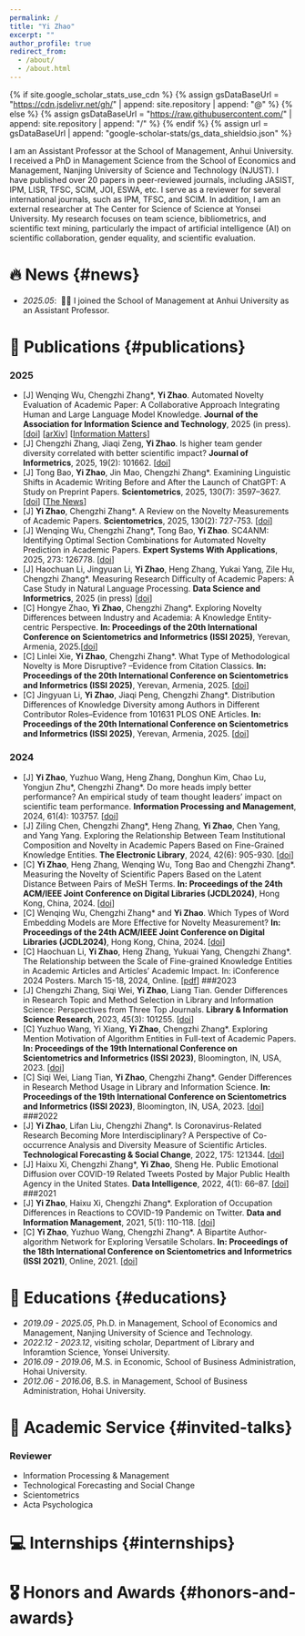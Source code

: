 ```yaml
---
permalink: /
title: "Yi Zhao"
excerpt: ""
author_profile: true
redirect_from: 
  - /about/
  - /about.html
---
```


{% if site.google_scholar_stats_use_cdn %}
{% assign gsDataBaseUrl = "https://cdn.jsdelivr.net/gh/" | append: site.repository | append: "@" %}
{% else %}
{% assign gsDataBaseUrl = "https://raw.githubusercontent.com/" | append: site.repository | append: "/" %}
{% endif %}
{% assign url = gsDataBaseUrl | append: "google-scholar-stats/gs_data_shieldsio.json" %}

<span class='anchor' id='about-me'></span>

I am an Assistant Professor at the School of Management, Anhui University. I received a PhD in Management Science from the School of Economics and Management, Nanjing University of Science and Technology (NJUST). I have published over 20 papers in peer-reviewed journals, including JASIST, IPM, LISR, TFSC, SCIM, JOI, ESWA, etc. I serve as a reviewer for several international journals, such as IPM, TFSC, and SCIM. In addition, I am an external researcher at The Center for Science of Science at Yonsei University. My research focuses on team science, bibliometrics, and scientific text mining, particularly the impact of artificial intelligence (AI) on scientific collaboration, gender equality, and scientific evaluation.


# 🔥 News {#news}
- *2025.05*: &nbsp;🎉🎉 I joined the School of Management at Anhui University as an Assistant Professor. 


# 📝 Publications {#publications}
### 2025
- [J] Wenqing Wu, Chengzhi Zhang*, **Yi Zhao**. Automated Novelty Evaluation of Academic Paper: A Collaborative Approach Integrating Human and Large Language Model Knowledge. **Journal of the Association for Information Science and Technology**, 2025 (in press). [[doi](https://asistdl.onlinelibrary.wiley.com/doi/10.1002/asi.70005?af=R)] [[arXiv](https://arxiv.org/abs/2507.11330)] [[Information Matters](https://informationmatters.org/2025/07/assess-novelty-in-academic-research-a-human-ai-collaborative-approach/)]
- [J] Chengzhi Zhang, Jiaqi Zeng, **Yi Zhao**. Is higher team gender diversity correlated with better scientific impact? **Journal of Informetrics**, 2025, 19(2): 101662. [[doi](https://www.sciencedirect.com/science/article/pii/S1751157725000264?via%3Dihub)]
- [J] Tong Bao, **Yi Zhao**, Jin Mao, Chengzhi Zhang*. Examining Linguistic Shifts in Academic Writing Before and After the Launch of ChatGPT: A Study on Preprint Papers. **Scientometrics**, 2025, 130(7): 3597–3627. [[doi](https://link.springer.com/article/10.1007/s11192-025-05341-y)] [[The News](https://www.timeshighereducation.com/news/ais-hyperbole-making-journal-abstracts-harder-read)]
- [J] **Yi Zhao**, Chengzhi Zhang*. A Review on the Novelty Measurements of Academic Papers. **Scientometrics**, 2025, 130(2): 727-753. [[doi](https://link.springer.com/article/10.1007/s11192-025-05234-0)]
- [J] Wenqing Wu, Chengzhi Zhang*, Tong Bao, **Yi Zhao**. SC4ANM: Identifying Optimal Section Combinations for Automated Novelty Prediction in Academic Papers. **Expert Systems With Applications**, 2025, 273: 126778. [[doi](https://www.sciencedirect.com/science/article/pii/S0957417425004002?via%3Dihub)]
- [J] Haochuan Li, Jingyuan Li, **Yi Zhao**, Heng Zhang, Yukai Yang, Zile Hu, Chengzhi Zhang*. Measuring Research Difficulty of Academic Papers: A Case Study in Natural Language Processing. **Data Science and Informetrics**, 2025 (in press) [[doi](https://www.sciencedirect.com/science/article/pii/S2694610625000396?via%3Dihub)]
- [C] Hongye Zhao, **Yi Zhao**, Chengzhi Zhang*. Exploring Novelty Differences between Industry and Academia: A Knowledge Entity-centric Perspective. **In: Proceedings of the 20th International Conference on Scientometrics and Informetrics (ISSI 2025)**, Yerevan, Armenia, 2025.[[doi](https://issi2025.iiap.sci.am/wp-content/uploads/2025/07/29.-Zhao_fp_issi2025_115.pdf)]
- [C] Linlei Xie, **Yi Zhao**, Chengzhi Zhang*. What Type of Methodological Novelty is More Disruptive? –Evidence from Citation Classics. **In: Proceedings of the 20th International Conference on Scientometrics and Informetrics (ISSI 2025)**, Yerevan, Armenia, 2025. [[doi](https://issi2025.iiap.sci.am/wp-content/uploads/2025/07/90.-Xie_fp_issi2025_184.pdf)]
- [C] Jingyuan Li, **Yi Zhao**, Jiaqi Peng, Chengzhi Zhang*. Distribution Differences of Knowledge Diversity among Authors in Different Contributor Roles–Evidence from 101631 PLOS ONE Articles. **In: Proceedings of the 20th International Conference on Scientometrics and Informetrics (ISSI 2025)**, Yerevan, Armenia, 2025. [[doi](https://issi2025.iiap.sci.am/wp-content/uploads/2025/07/18%e2%80%a4-Li_rp_issi2025_192.pdf)]
### 2024
- [J] **Yi Zhao**, Yuzhuo Wang, Heng Zhang, Donghun Kim, Chao Lu, Yongjun Zhu*, Chengzhi Zhang*. Do more heads imply better performance? An empirical study of team thought leaders’ impact on scientific team performance. **Information Processing and Management**, 2024, 61(4): 103757. [[doi](https://www.sciencedirect.com/science/article/pii/S0306457324001171?via%3Dihub)]
- [J] Ziling Chen, Chengzhi Zhang*, Heng Zhang, **Yi Zhao**, Chen Yang, and Yang Yang. Exploring the Relationship Between Team Institutional Composition and Novelty in Academic Papers Based on Fine-Grained Knowledge Entities. **The Electronic Library**, 2024, 42(6): 905-930. [[doi](https://www.emerald.com/el/article-abstract/42/6/905/1213552/Exploring-the-relationship-between-team?redirectedFrom=fulltext)]
- [C] **Yi Zhao**, Heng Zhang, Wenqing Wu, Tong Bao and Chengzhi Zhang*. Measuring the Novelty of Scientific Papers Based on the Latent Distance Between Pairs of MeSH Terms. **In: Proceedings of the 24th ACM/IEEE Joint Conference on Digital Libraries (JCDL2024)**, Hong Kong, China, 2024. [[doi](https://dl.acm.org/doi/10.1145/3677389.3702533)]
- [C] Wenqing Wu, Chengzhi Zhang* and **Yi Zhao**. Which Types of Word Embedding Models are More Effective for Novelty Measurement? **In: Proceedings of the 24th ACM/IEEE Joint Conference on Digital Libraries (JCDL2024)**, Hong Kong, China, 2024. [[doi](https://dl.acm.org/doi/10.1145/3677389.3702491)]
- [C] Haochuan Li, **Yi Zhao**, Heng Zhang, Yukuai Yang, Chengzhi Zhang*. The Relationship between the Scale of Fine-grained Knowledge Entities in Academic Articles and Articles’ Academic Impact. In: iConference 2024 Posters. March 15-18, 2024, Online.  [[pdf](https://www.ideals.illinois.edu/items/129994)]
###2023
- [J] Chengzhi Zhang, Siqi Wei, **Yi Zhao**, Liang Tian. Gender Differences in Research Topic and Method Selection in Library and Information Science: Perspectives from Three Top Journals. **Library & Information Science Research**, 2023, 45(3): 101255. [[doi](https://www.sciencedirect.com/science/article/pii/S0740818823000312?via%3Dihub)]
- [C] Yuzhuo Wang, Yi Xiang, **Yi Zhao**, Chengzhi Zhang*. Exploring Mention Motivation of Algorithm Entities in Full-text of Academic Papers. **In: Proceedings of the 19th International Conference on Scientometrics and Informetrics (ISSI 2023)**, Bloomington, IN, USA, 2023. [[doi](https://zenodo.org/records/10651565)]
- [C] Siqi Wei, Liang Tian, **Yi Zhao**, Chengzhi Zhang*. Gender Differences in Research Method Usage in Library and Information Science. **In: Proceedings of the 19th International Conference on Scientometrics and Informetrics (ISSI 2023)**, Bloomington, IN, USA, 2023. [[doi](https://zenodo.org/records/10651735)]
###2022
- [J] **Yi Zhao**, Lifan Liu, Chengzhi Zhang*. Is Coronavirus-Related Research Becoming More Interdisciplinary? A Perspective of Co-occurrence Analysis and Diversity Measure of Scientific Articles. **Technological Forecasting & Social Change**, 2022, 175: 121344. [[doi](https://www.sciencedirect.com/science/article/pii/S0040162521007757?via%3Dihub)]
- [J] Haixu Xi, Chengzhi Zhang*, **Yi Zhao**, Sheng He. Public Emotional Diffusion over COVID-19 Related Tweets Posted by Major Public Health Agency in the United States. **Data Intelligence**, 2022, 4(1): 66–87. [[doi](https://www.sciengine.com/DI/doi/10.1162/dint_a_00101)]
###2021
- [J] **Yi Zhao**, Haixu Xi, Chengzhi Zhang*. Exploration of Occupation Differences in Reactions to COVID-19 Pandemic on Twitter. **Data and Information Management**, 2021, 5(1): 110-118. [[doi](https://www.sciencedirect.com/science/article/pii/S2543925122000262?via%3Dihub)]
- [C] **Yi Zhao**, Yuzhuo Wang, Chengzhi Zhang*. A Bipartite Author-algorithm Network for Exploring Versatile Scholars. **In: Proceedings of the 18th International Conference on Scientometrics and Informetrics (ISSI 2021)**, Online, 2021. [[doi](https://chengzhizhang.github.io/research/video/issi_poster_meng.pdf)]

# 📖 Educations {#educations}
- *2019.09 - 2025.05*, Ph.D. in Management, School of Economics and Management, Nanjing University of Science and Technology.
- *2022.12 - 2023.12*, visiting scholar, Department of Library and Inforamtion Science, Yonsei University.
- *2016.09 - 2019.06*, M.S. in Economic, School of Business Administration, Hohai University.
- *2012.06 - 2016.06*, B.S. in Management, School of Business Administration, Hohai University.

# 💬 Academic Service {#invited-talks}
### Reviewer
- Information Processing & Management
- Technological Forecasting and Social Change
- Scientometrics
- Acta Psychologica


# 💻 Internships {#internships}
# 🎖 Honors and Awards {#honors-and-awards}

